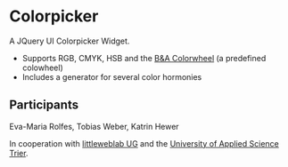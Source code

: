 Colorpicker
===========

A JQuery UI Colorpicker Widget.
* Supports RGB, CMYK, HSB and the [B&A Colorwheel](http://de.scribd.com/doc/119162621/Ba-Color-Wheel) (a predefined colowheel)
* Includes a generator for several color hormonies


Participants
------------------------
Eva-Maria Rolfes, Tobias Weber, Katrin Hewer

In cooperation with [littleweblab UG](http://www.littleweblab.com/) and the [University of Applied Science Trier](http://www.hochschule-trier.de/).
